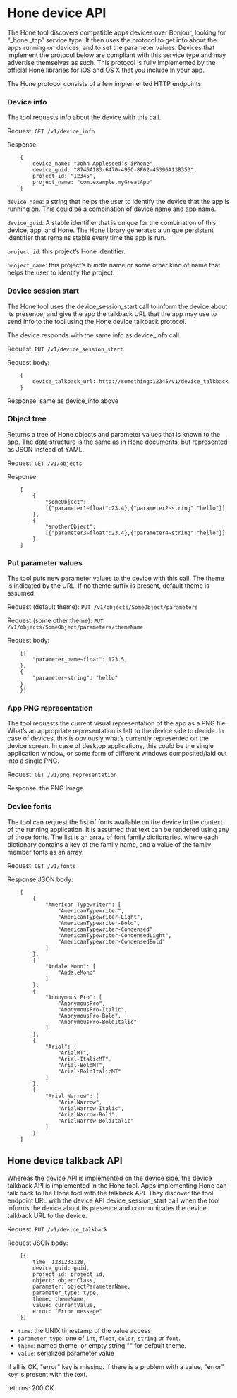 # Hone device API

The Hone tool discovers compatible apps devices over Bonjour, looking for “_hone._tcp” service type. It then uses the protocol to get info about the apps running on devices, and to set the parameter values. Devices that implement the protocol below are compliant with this service type and may advertise themselves as such. This protocol is fully implemented by the official Hone libraries for iOS and OS X that you include in your app.

The Hone protocol consists of a few implemented HTTP endpoints.


### Device info

The tool requests info about the device with this call.

Request: `GET /v1/device_info`

Response:

		{
			device_name: "John Appleseed’s iPhone",
			device_guid: "8746A183-6470-496C-8F62-45396A13B353",
			project_id: "12345",
			project_name: "com.example.myGreatApp"
		}

`device_name`: a string that helps the user to identify the device that the app is running on. This could be a combination of device name and app name.

`device_guid`: A stable identifier that is unique for the combination of this device, app, and Hone. The Hone library generates a unique persistent identifier that remains stable every time the app is run.

`project_id`: this project’s Hone identifier.

`project_name`: this project’s bundle name or some other kind of name that helps the user to identify the project.



### Device session start

The Hone tool uses the device_session_start call to inform the device about its presence, and give the app the talkback URL that the app may use to send info to the tool using the Hone device talkback protocol.

The device responds with the same info as device_info call.

Request: `PUT /v1/device_session_start`

Request body:

		{
			device_talkback_url: http://something:12345/v1/device_talkback
		}

Response: same as device_info above



### Object tree

Returns a tree of Hone objects and parameter values that is known to the app. The data structure is the same as in Hone documents, but represented as JSON instead of YAML.

Request: `GET /v1/objects`

Response:

		[
			{
				"someObject":
				[{"parameter1~float":23.4},{"parameter2~string":"hello"}]
			},
			{
				"anotherObject":
				[{"parameter3~float":23.4},{"parameter4~string":"hello"}]
			}
		]



### Put parameter values

The tool puts new parameter values to the device with this call. The theme is indicated by the URL. If no theme suffix is present, default theme is assumed.

Request (default theme): `PUT /v1/objects/SomeObject/parameters`

Request (some other theme): `PUT /v1/objects/SomeObject/parameters/themeName`

Request body:

		[{
			"parameter_name~float": 123.5,
		},
		{
			"parameter~string": "hello"
		}
		}]



### App PNG representation

The tool requests the current visual representation of the app as a PNG file. What’s an appropriate representation is left to the device side to decide. In case of devices, this is obviously what’s currently represented on the device screen. In case of desktop applications, this could be the single application window, or some form of different windows composited/laid out into a single PNG.

Request: `GET /v1/png_representation`

Response: the PNG image


### Device fonts

The tool can request the list of fonts available on the device in the context of the running application. It is assumed that text can be rendered using any of those fonts. The list is an array of font family dictionaries, where each dictionary contains a key of the family name, and a value of the family member fonts as an array.

Request: `GET /v1/fonts`

Response JSON body:

		[
		    {
		        "American Typewriter": [
		            "AmericanTypewriter",
		            "AmericanTypewriter-Light",
		            "AmericanTypewriter-Bold",
		            "AmericanTypewriter-Condensed",
		            "AmericanTypewriter-CondensedLight",
		            "AmericanTypewriter-CondensedBold"
		        ]
		    },
		    {
		        "Andale Mono": [
		            "AndaleMono"
		        ]
		    },
		    {
		        "Anonymous Pro": [
		            "AnonymousPro",
		            "AnonymousPro-Italic",
		            "AnonymousPro-Bold",
		            "AnonymousPro-BoldItalic"
		        ]
		    },
		    {
		        "Arial": [
		            "ArialMT",
		            "Arial-ItalicMT",
		            "Arial-BoldMT",
		            "Arial-BoldItalicMT"
		        ]
		    },
		    {
		        "Arial Narrow": [
		            "ArialNarrow",
		            "ArialNarrow-Italic",
		            "ArialNarrow-Bold",
		            "ArialNarrow-BoldItalic"
		        ]
		    }
		]



## Hone device talkback API

Whereas the device API is implemented on the device side, the device talkback API is implemented in the Hone tool. Apps implementing Hone can talk back to the Hone tool with the talkback API. They discover the tool endpoint URL with the device API device_session_start call when the tool informs the device about its presence and communicates the device talkback URL to the device.

Request: `PUT /v1/device_talkback`

Request JSON body:

		[{
			time: 1231233128,
			device_guid: guid,
			project_id: project_id,
			object: objectClass,
			parameter: objectParameterName,
			parameter_type: type,
			theme: themeName,
			value: currentValue,
			error: "Error message"
		}]

* `time`: the UNIX timestamp of the value access
* `parameter_type`: one of `int`, `float`, `color`, `string` or `font`.
* `theme`: named theme, or empty string "" for default theme.
* `value`: serialized parameter value

If all is OK, "error" key is missing. If there is a problem with a value, "error" key is present with the text.

returns: 200 OK
